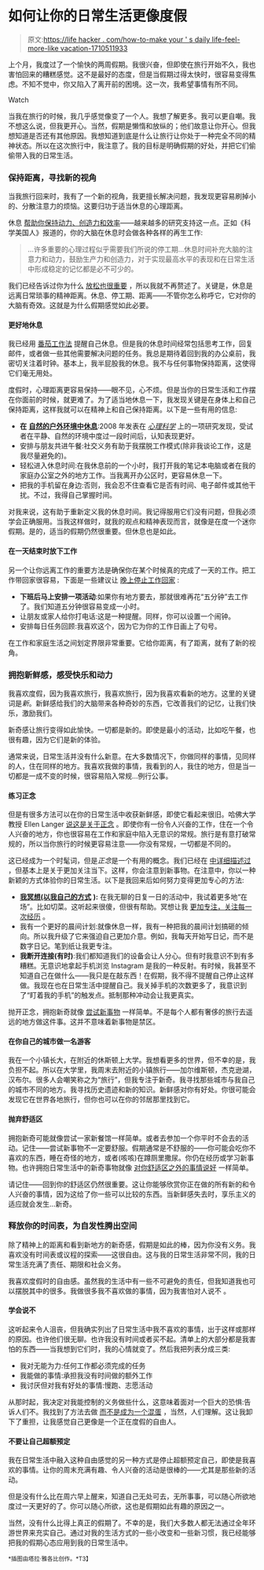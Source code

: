 # 如何让你的日常生活更像度假

> 原文:[https://life hacker . com/how-to-make your ' s daily life-feel-more-like vacation-1710511933](https://lifehacker.com/how-to-make-your-everyday-life-feel-more-like-vacation-1710511933)

上个月，我度过了一个愉快的两周假期。我很兴奋，但即使在旅行开始不久，我也害怕回来的糟糕感觉。这不是最好的态度，但是当假期过得太快时，很容易变得焦虑。不知不觉中，你又陷入了离开前的困境。这一次，我希望事情有所不同。

Watch

当我在旅行的时候，我几乎感觉像变了一个人。我想了解更多。我可以更自嘲。我不想这么说，但我更开心。当然，假期是懒惰和放纵的；他们故意让你开心。但我想知道是否还有其他原因。我想知道到底是什么让旅行让你处于一种完全不同的精神状态。所以在这次旅行中，我注意了。我的目标是明确假期的好处，并把它们偷偷带入我的日常生活。

### 保持距离，寻找新的视角

当我旅行回来时，我有了一个新的视角，我更擅长解决问题，我发现更容易刷掉小的、分散注意力的烦恼。这要归功于适当休息的心理距离。

休息 [帮助你保持动力、创造力和效率](http://lifehacker.com/learn-to-take-real-breaks-to-stay-motivated-and-creat-5860787#_ga=1.129289996.1268082208.1431441811)——越来越多的研究支持这一点。正如《科学美国人》报道的，你的大脑在休息时会做各种各样的再生工作:

> ...许多重要的心理过程似乎需要我们所说的停工期...休息时间补充大脑的注意力和动力，鼓励生产力和创造力，对于实现最高水平的表现和在日常生活中形成稳定的记忆都是必不可少的。

我们已经告诉过你为什么 [放松也很重要](https://lifehacker.com/why-relaxation-is-the-key-to-productivity-5983314) ，所以我就不再赘述了。关键是，休息是远离日常琐事的精神距离。休息、停工期、距离——不管你怎么称呼它，它对你的大脑有奇效。这就是为什么假期感觉如此必要。

#### 更好地休息

我已经用 [番茄工作法](http://lifehacker.com/productivity-101-a-primer-to-the-pomodoro-technique-1598992730) 提醒自己休息。但是我的休息时间经常包括思考工作，回复邮件，或者做一些其他需要解决问题的任务。我总是期待着回到我的办公桌前，我密切关注着时钟。基本上，我半屁股我的休息。我不与任何事物保持距离，这使得它们毫无用处。

度假时，心理距离更容易保持——眼不见，心不烦。但是当你的日常生活和工作摆在你面前的时候，就更难了。为了适当地休息一下，我发现关键是在身体上和自己保持距离，这样我就可以在精神上和自己保持距离。以下是一些有用的信息:

*   **在** [**自然的户外环境中休息**](http://lifehacker.com/surround-yourself-with-nature-to-boost-your-productivit-5876390):2008 年发表在 [*心理科学*](http://pss.sagepub.com/content/19/12/1207.abstract) 上的一项研究发现，受试者在平静、自然的环境中度过一段时间后，认知表现更好。
*   安排与朋友共进午餐:社交义务有助于我摆脱工作模式(除非我谈论工作，这是我尽量避免的)。
*   轻松进入休息时间:在我休息前的一个小时，我打开我的笔记本电脑或者在我的家庭办公室之外的地方工作。当我离开办公区时，更容易休息一下。
*   把我的手机留在身边:否则，我会忍不住查看它是否有时间、电子邮件或其他干扰。不过，我得自己掌握时间。

对我来说，这有助于重新定义我的休息时间。我记得服用它们没有问题，但我必须学会正确服用。当我这样做时，就我的观点和精神表现而言，就像是在度一个迷你假期。是的，适当的假期仍然很重要。但休息也是如此。

#### 在一天结束时放下工作

另一个让你远离工作的重要方法是确保你在某个时候真的完成了一天的工作。把工作带回家很容易，下面是一些建议让 [晚上停止工作回家](http://lifehacker.com/how-to-stop-working-and-go-home-at-night-5832503) :

*   **下班后马上安排一项活动**:如果你有地方要去，那就很难再花“五分钟”去工作了。我们知道五分钟很容易变成一小时。
*   让朋友或家人给你打电话:这是一种提醒。同样，你可以设置一个闹钟。
*   安排每日任务回顾:我喜欢这个，因为它为你的工作日画上了句号。

在工作和家庭生活之间划定界限非常重要。它给你距离，有了距离，就有了新的视角。

### 拥抱新鲜感，感受快乐和动力

我喜欢度假，因为我喜欢旅行，我喜欢旅行，因为我喜欢看新的地方。这里的关键词是*新*。新鲜感给我们的大脑带来各种奇妙的东西，它改善我们的记忆，让我们快乐，激励我们。

新奇感让旅行变得如此愉快。一切都是新的。即使是最小的活动，比如吃午餐，也很有趣，因为它们是新的体验。

通常来说，日常生活并没有什么新意。在大多数情况下，你做同样的事情，见同样的人，住在同样的地方。我喜欢我做的事情，我看到的人，我住的地方，但是当一切都是一成不变的时候，很容易陷入常规...例行公事。

#### 练习正念

但是有很多方法可以在你的日常生活中收获新鲜感，即使它看起来很旧。哈佛大学教授 Ellen Langer [说这是关于正念](http://www.amazon.com/Mindfulness-Merloyd-Lawrence-Ellen-Langer/dp/0201523418/ref=sr_1_9?asc_campaign=InlineText&asc_refurl=https://lifehacker.com/how-to-make-your-everyday-life-feel-more-like-vacation-1710511933&asc_source=&ie=UTF8&keywords=mindfulness&qid=1389815991&rawdata=[r|http://www.google.com/url?q=http%3A%2F%2Flifehacker.com%2Fwhat-is-mindfulness-and-why-is-everyone-talking-abo-1502693174&sa=D&sntz=1&usg=AFQjCNEVFsMXHocu6L1t3OOKXdDaWpzoNQ[t|link[p|1502693174[a|0201523418[au|5716558504134073306&s=books&sr=1-9&tag=kinjalifehackerlink-20) 。即使你有一份令人兴奋的工作，住在一个令人兴奋的地方，你也很容易在工作和家庭中陷入无意识的常规。旅行是有意打破常规的，所以当你旅行的时候更容易注意——你没有常规，一切都是不同的。

这已经成为一个时髦词，但是*正念*是一个有用的概念。我们已经在 [中详细描述过](http://lifehacker.com/what-is-mindfulness-and-why-is-everyone-talking-abo-1502693174) ，但基本上是关于更加关注当下。这样，你会注意到新事物。在注意中，你以一种新颖的方式体验你的日常生活。以下是我回来后如何努力变得更加专心的方法:

*   [**我冥想(以我自己的方式**](http://lifehacker.com/meditate-without-sitting-still-turn-everyday-actions-i-908843257) **):** 在我无聊的日复一日的活动中，我试着更多地“在场”。比如切菜。这听起来很傻，但很有帮助。冥想让我 [更加专注，关注每一次经历](http://lifehacker.com/a-guide-to-meditation-for-the-rest-of-us-5591576) 。
*   我有一个更好的晨间计划:就像休息一样，我有一种把我的晨间计划搞砸的倾向。所以我升级了它来强迫自己更加介意。例如，我每天开始写日记，而不是数字日记。笔到纸让我更专注。
*   **我断开连接(有时)**:我们都知道我们的设备会让人分心。但有时我意识不到有多糟糕。无意识地拿起手机浏览 Instagram 是我的一种反射。有时候，我甚至不知道自己在做什么——我只是在敲东西！在假期，我不得不提醒自己停止这样做。我现在也在日常生活中提醒自己。我关掉手机的次数更多了，我意识到了“盯着我的手机”的触发点。抵制那种冲动会让我更真实。

抛开正念，拥抱新奇就像 [尝试新事物](https://lifehacker.com/the-science-of-breaking-out-of-your-comfort-zone-and-w-656426705) 一样简单。不是每个人都有奢侈的旅行去遥远的地方做这件事。这并不意味着新事物是禁区。

#### 在你自己的城市做一名游客

我在一个小镇长大，在附近的休斯顿上大学。我想看更多的世界，但不幸的是，我负担不起。所以在大学里，我周末去附近的小镇旅行——加尔维斯顿，杰克逊湖，汉布尔。很多人会嘲笑称之为“旅行”，但我专注于新奇。我寻找那些城市与我自己的城市不同的地方。我寻找历史遗迹和新的知识。新鲜感对你有好处。你很可能会发现它在世界各地旅行，但你也可以在你的邻居那里找到它。

#### 抛弃舒适区

拥抱新奇可能就像尝试一家新餐馆一样简单。或者去参加一个你平时不会去的活动。记住——尝试新事物不一定要舒服。假期通常是不舒服的——你可能会吃你不喜欢的东西，睡在奇怪的地方，或者(咳咳)在蹲厕里撒尿。你仍在经历或学习新事物。也许拥抱日常生活中的新奇事物就像 [对你舒适区之外的事情说好](https://lifehacker.com/how-i-broke-out-of-my-social-comfort-zone-by-saying-yes-1707305772) 一样简单。

请记住——回到你的舒适区仍然很重要。这让你能够欣赏你正在做的所有新的和令人兴奋的事情，因为这给了你一些可以比较的东西。当新鲜感失去时，享乐主义的适应就会发生...新奇。

### **释放你的时间表，为自发性腾出空间**

除了精神上的距离和看到新地方的新奇感，假期是如此的棒，因为你没有义务。我喜欢没有时间表或议程的探索——这很自由。这与我的日常生活非常不同，我的日常生活充满了责任、期限和社会义务。

我喜欢度假时的自由感。虽然我的生活中有一些不可避免的责任，但我知道我也可以摆脱其中的很多。我做很多我不喜欢做的事情，因为我害怕对人说不 。

#### 学会说不

这听起来令人沮丧，但我确实列出了日常生活中我不喜欢的事情，出于这样或那样的原因。也许他们很无聊。也许我没有时间或者买不起。清单上的大部分都是我害怕的东西——当我想到它们时，我的心情就变了。然后我把列表分成三类:

*   我对无能为力:任何工作都必须完成的任务
*   我能做的事情:承担我没有时间做的额外工作
*   我讨厌但对我有好处的事情:慢跑、志愿活动

从那时起，我决定对我能控制的义务做些什么，这意味着面对一个巨大的恐惧:告诉人们不。我找到了方法去做 [而不是成为一个混蛋](https://lifehacker.com/how-to-say-no-without-being-an-asshole-5875337) ，当然，人们理解。这让我卸下了重担，让我感觉自己更像是一个正在度假的自由人。

#### 不要让自己超额预定

我在日常生活中融入这种自由感觉的另一种方式是停止超额预定自己，即使是我喜欢的事情。让你的周末充满有趣、令人兴奋的活动是很棒的——尤其是那些新的活动。

但是没有什么比在周六早上醒来，知道自己无处可去，无所事事，可以随心所欲地度过一天更好的了。你可以随心所欲，这也是假期如此有趣的原因之一。

当然，没有什么比得上真正的假期了。不幸的是，我们大多数人都无法通过全年环游世界来充实自己。通过对我的生活方式的一些小改变和一些新习惯，我已经能够把我的假期心态应用到我的日常生活中。

<small>*插图由塔拉·雅各比创作。*T3】</small>